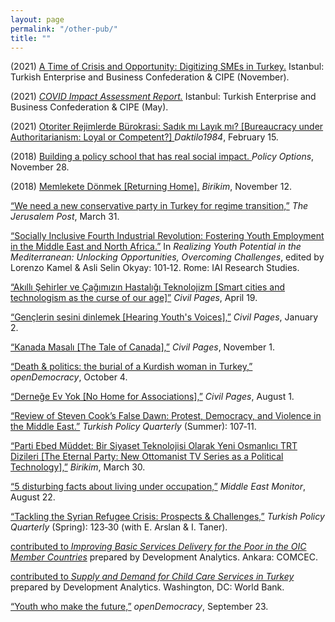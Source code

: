 ```yaml
---
layout: page
permalink: "/other-pub/"
title: ""
---
```


(2021) <a href="https://turkonfed.org/en/detail/3578/a-time-of-crisis-and-opportunity-digitizing-smes-in-turkey">A Time of Crisis and Opportunity: Digitizing SMEs in Turkey.</a> Istanbul: Turkish Enterprise and Business Confederation & CIPE (November).
      
(2021) <a href="https://turkonfed.org/en/detail/3458/covid-19-impact-assessment-report"><i>COVID Impact Assessment Report.</i></a> Istanbul: Turkish Enterprise and Business Confederation & CIPE (May).
     
(2021) <a href="https://daktilo1984.com/forum/otoriter-rejimlerde-burokrasi-sadik-mi-layik-mi/"> Otoriter Rejimlerde Bürokrasi: Sadık mı Layık mı? [Bureaucracy under Authoritarianism: Loyal or Competent?] </a> <i>Daktilo1984</i>, February 15.
  
(2018) <a href="https://policyoptions.irpp.org/magazines/february-2018/building-a-policy-school-that-has-real-social-impact/"> Building a policy school that has real social impact. </a>  <i>Policy Options</i>, November 28. 
 
(2018) <a href="https://birikimdergisi.com/guncel/9210/memlekete-donmek">Memlekete Dönmek [Returning Home].</a> <i>Birikim</i>, November 12.  
 
<a href="https://www.jpost.com/Opinion/We-need-a-new-conservative-party-in-Turkey-for-regime-transition-585286">“We need a new conservative party in Turkey for regime transition,”</a>  <i>The Jerusalem Post</i>, March 31.  

<a href="https://www.iai.it/en/pubblicazioni/realizing-youth-potential-mediterranean-unlocking-opportunities-overcoming-challenges">“Socially Inclusive Fourth Industrial Revolution: Fostering Youth Employment in the Middle East and North Africa.”</a>  In <i>Realizing Youth Potential in the Mediterranean: Unlocking Opportunities, Overcoming Challenges</i>, edited by Lorenzo Kamel & Asli Selin Okyay: 101‑12. Rome: IAI Research Studies.  
    
 <a href="https://www.sivilsayfalar.org/2018/04/19/akilli-sehirler-cagimizin-hastaligi-teknolojizm/">“Akıllı Şehirler ve Çağımızın Hastalığı Teknolojizm [Smart cities and technologism as the curse of our age]”</a>  <i>Civil Pages</i>, April 19. 
 
<a href="https://www.sivilsayfalar.org/2018/01/02/genclerin-sesini-dinlemek/">“Gençlerin sesini dinlemek [Hearing Youth's Voices],”</a>  <i>Civil Pages</i>, January 2.  
         
<a href="https://www.sivilsayfalar.org/2017/11/01/kanada-masali/">“Kanada Masalı [The Tale of Canada],”</a>  <i>Civil Pages</i>, November 1. 
  
 <a href="https://www.opendemocracy.net/en/north-africa-west-asia/politics-death-kurdish-turkey-kurd/">“Death & politics: the burial of a Kurdish woman in Turkey,”</a>  <i>openDemocracy</i>,  October 4. 
    
 <a href="https://www.sivilsayfalar.org/2017/08/01/dernege-ev-yok/">“Derneğe Ev Yok [No Home for Associations],”</a>  <i>Civil Pages</i>, August 1.  
       
 <a href="http://turkishpolicy.com/files/articlepdf/book-review-false-dawn-protest-democracy-and-violence-in-the-new-middle-east_en_1847.pdf">“Review of Steven Cook’s False Dawn: Protest, Democracy, and Violence in the Middle East.”</a>  <i>Turkish Policy Quarterly</i> (Summer): 107‑11. 
   
 <a href="https://birikimdergisi.com/guncel/8236/parti-ebed-muddet-bir-siyaset-teknolojisi-olarak-yeni-osmanlici-trt-dizileri">“Parti Ebed Müddet: Bir Siyaset Teknolojisi Olarak Yeni Osmanlıcı TRT Dizileri [The Eternal Party: New Ottomanist TV Series as a Political Technology],”</a>  <i>Birikim</i>, March 30. 
     
 <a href="https://www.middleeastmonitor.com/20160822-5-disturbing-facts-about-living-under-occupation/">“5 disturbing facts about living under occupation,”</a>  <i>Middle East Monitor</i>, August 22.
        
 <a href="http://turkishpolicy.com/article/803/tackling-the-syrian-refugee-crisis-prospects-challenges">“Tackling the Syrian Refugee Crisis: Prospects & Challenges,”</a>   <i>Turkish Policy Quarterly</i> (Spring): 123‑30 (with E. Arslan & I. Taner).
  
 <a href="http://ebook.comcec.org/Kutuphane/Icerik/Yayinlar/Analitik_Calismalar/Yoksullugun_Azaltilmasi/Toplanti6/files/assets/common/downloads/publication.pdf">contributed to <i>Improving Basic Services Delivery for the Poor in the OIC Member Countries</i></a>  prepared by Development Analytics. Ankara: COMCEC. 
 
 <a href="https://docs.wixstatic.com/ugd/b70f3f_fbc0cd4b7e4049d7ade1c182d66aa3f7.pdf">contributed to <i>Supply and Demand for Child Care Services in Turkey</i></a>  prepared by Development Analytics. Washington, DC: World Bank. 
       
<a href="https://www.opendemocracy.net/en/youth-who-make-future/">“Youth who make the future,”</a>  <i>openDemocracy</i>, September 23.  </td>
 



